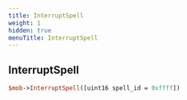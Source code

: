 ```yaml
---
title: InterruptSpell
weight: 1
hidden: true
menuTitle: InterruptSpell
---
```

## InterruptSpell
```perl
$mob->InterruptSpell([uint16 spell_id = 0xffff])
```